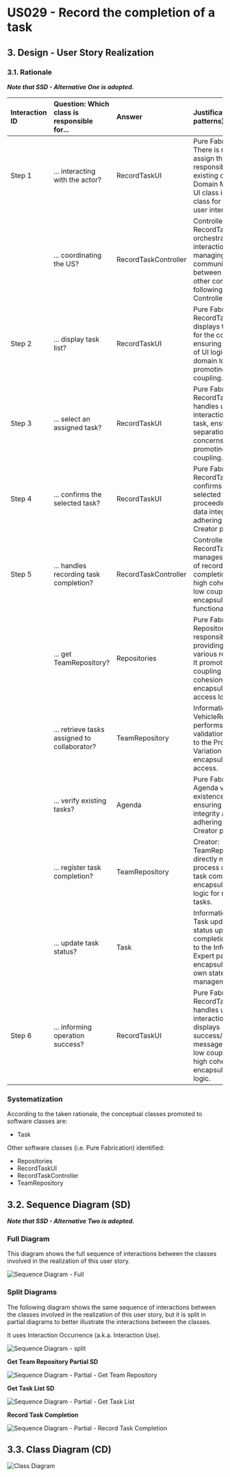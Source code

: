 # US029 - Record the completion of a task

## 3. Design - User Story Realization 

### 3.1. Rationale

_**Note that SSD - Alternative One is adopted.**_


| Interaction ID | Question: Which class is responsible for...  | Answer               | Justification (with patterns)                                                                                                                                               |
|:---------------|:---------------------------------------------|:---------------------|:----------------------------------------------------------------------------------------------------------------------------------------------------------------------------|
| Step 1         | ... interacting with the actor?              | RecordTaskUI         | Pure Fabrication: There is no need to assign this responsibility to any existing class in the Domain Model. The UI class is a utility class for handling user interaction.  |
|                | ... coordinating the US?                     | RecordTaskController | Controller: RecordTaskController orchestrates the interaction flow, managing the communication between the UI and other components, following the Controller pattern.       |
| Step 2         | ... display task list?                       | RecordTaskUI         | Pure Fabrication: RecordTaskUI displays the task list for the collaborator, ensuring separation of UI logic from domain logic and promoting low coupling.                   |
| Step 3         | ... select an assigned task?                 | RecordTaskUI         | Pure Fabrication: RecordTaskUI handles user interaction to select a task, ensuring separation of concerns and promoting low coupling.                                       |
| Step 4         | ... confirms the selected task?              | RecordTaskUI         | Pure Fabrication: RecordTaskUI confirms the selected task before proceeding, ensuring data integrity and adhering to the Creator pattern.                                   |
| Step 5         | ... handles recording task completion?       | RecordTaskController | Controller: RecordTaskController manages the process of recording task completion, ensuring high cohesion and low coupling by encapsulating related functionality.          |
|                | ... get TeamRepository?                      | Repositories         | Pure Fabrication:  Repositories is responsible for providing access to various repositories. It promotes low coupling and high cohesion by encapsulating data access logic. |
|                | ... retrieve tasks assigned to collaborator? | TeamRepository       | Information Expert: VehicleRepository performs global validation, adhering to the Protected Variation pattern by encapsulating data access.                                 |
|                | ... verify existing tasks?                   | Agenda               | Pure Fabrication: Agenda verifies the existence of tasks, ensuring data integrity and adhering to the Creator pattern.                                                      |
|                | ... register task completion?                | TeamRepository       | Creator: TeamRepository directly manages the process of recording task completion, encapsulating the logic for managing tasks.                                              | 
|                | ... update task status?                      | Task                 | Information Expert: Task updates its own status upon completion, adhering to the Information Expert pattern by encapsulating its own state management.                      | 
| Step 6         | ... informing operation success?             | RecordTaskUI         | Pure Fabrication: RecordTaskUI handles user interaction and displays success/error messages, promoting low coupling and high cohesion by encapsulating UI logic.            | 



### Systematization ##

According to the taken rationale, the conceptual classes promoted to software classes are: 

* Task

Other software classes (i.e. Pure Fabrication) identified: 

* Repositories
* RecordTaskUI
* RecordTaskController
* TeamRepository


## 3.2. Sequence Diagram (SD)

_**Note that SSD - Alternative Two is adopted.**_

### Full Diagram

This diagram shows the full sequence of interactions between the classes involved in the realization of this user story.

![Sequence Diagram - Full](svg/us029-sequence-diagram-full.svg)

### Split Diagrams

The following diagram shows the same sequence of interactions between the classes involved in the realization of this user story, but it is split in partial diagrams to better illustrate the interactions between the classes.

It uses Interaction Occurrence (a.k.a. Interaction Use).

![Sequence Diagram - split](svg/us029-sequence-diagram-split.svg)

**Get Team Repository Partial SD**

![Sequence Diagram - Partial - Get Team Repository](svg/us029-sequence-diagram-partial-get-team-repository.svg)

**Get Task List SD**

![Sequence Diagram - Partial - Get Task List](svg/us029-sequence-diagram-partial-get-task-list.svg)

**Record Task Completion**

![Sequence Diagram - Partial - Record Task Completion](svg/us029-sequence-diagram-partial-record-task-completion.svg)

## 3.3. Class Diagram (CD)

![Class Diagram](svg/us029-class-diagram.svg)